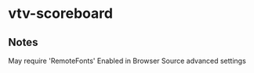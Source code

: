 vtv-scoreboard
===========

Notes
---
May require 'RemoteFonts' Enabled in Browser Source advanced settings
